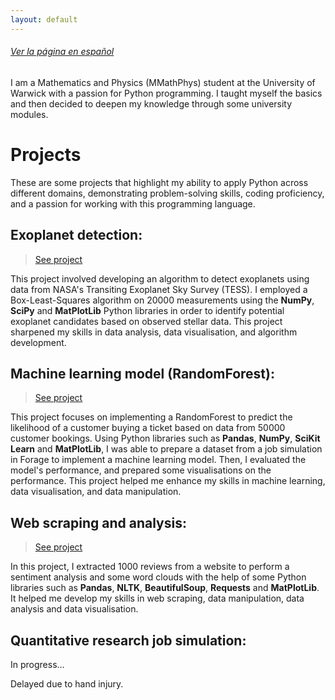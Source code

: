 ```yaml
---
layout: default
---
```


###### [Ver la página en español](./spanish.html)

I am a Mathematics and Physics (MMathPhys) student at the University of Warwick with a passion for Python programming. I taught myself the basics and then decided to deepen my knowledge through some university modules.

# Projects
These are some projects that highlight my ability to apply Python across different domains, demonstrating problem-solving skills, coding proficiency, and a passion for working with this programming language.

## Exoplanet detection:
> [See project](./projects/Exoplanet_detection.html)

This project involved developing an algorithm to detect exoplanets using data from NASA's Transiting Exoplanet Sky Survey (TESS). I employed a Box-Least-Squares algorithm on 20000 measurements using the **NumPy**, **SciPy** and **MatPlotLib** Python libraries in order to identify potential exoplanet candidates based on observed stellar data. This project sharpened my skills in data analysis, data visualisation, and algorithm development.


## Machine learning model (RandomForest):
> [See project](./projects/random_forest.html)

This project focuses on implementing a RandomForest to predict the likelihood of a customer buying a ticket based on data from 50000 customer bookings. Using Python libraries such as **Pandas**, **NumPy**, **SciKit Learn** and **MatPlotLib**, I was able to prepare a dataset from a job simulation in Forage to implement a machine learning model. Then, I evaluated the model's performance, and prepared some visualisations on the performance. This project helped me enhance my skills in machine learning, data visualisation, and data manipulation.


## Web scraping and analysis:
> [See project](./projects/web_scraping.html)

In this project, I extracted 1000 reviews from a website to perform a sentiment analysis and some word clouds with the help of some Python libraries such as **Pandas**, **NLTK**, **BeautifulSoup**, **Requests** and **MatPlotLib**. It helped me develop my skills in web scraping, data manipulation, data analysis and data visualisation.


## Quantitative research job simulation:
In progress... 

Delayed due to hand injury.

